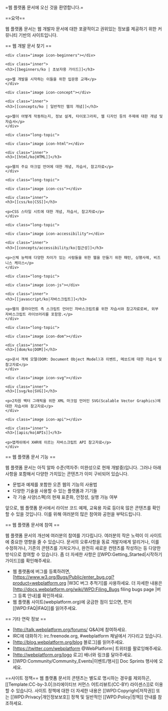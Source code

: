 =웹 플랫폼 문서에 오신 것을 환영합니다.=

==요약==

웹 플랫폼 문서는 웹 개발자 문서에 대한 포괄적이고 권위있는 정보를 제공하기 위한 커뮤니티 기반의 사이트입니다.

== 웹 개발 문서 찾기 ==

<div class="topic-container">

  <div class="long-topic">
  
    <div class="image icon-beginners"></div>
    
    <div class="inner">
    <h3>[[beginners/ko | 초보자용 가이드]]</h3>
    
    <p>웹 개발을 시작하는 이들을 위한 입문용 교재</p>
    </div>
  
  </div>
  
  <div class="long-topic">
  
    <div class="image icon-concept"></div>
    
    <div class="inner">
    <h3>[[concepts/ko | 일반적인 웹의 개념]]</h3>
    
    <p>웹이 어떻게 작동하는지, 정보 설계, 타이포그라피, 웹 디자인 등의 주제에 대한 개념 및 자습서</p>
    </div>
  
  </div>
 
    <div class="long-topic">
  
    <div class="image icon-html"></div>
    
    <div class="inner">
    <h3>[[html/ko|HTML]]</h3>
    
    <p>웹의 주요 마크업 언어에 대한 개념, 자습서, 참고자료</p>
    </div>
  
  </div>

  
    <div class="long-topic">
  
    <div class="image icon-css"></div>
    
    <div class="inner">
    <h3>[[css/ko|CSS]]</h3>
    
    <p>CSS 스타일 시트에 대한 개념, 자습서, 참고자료</p>
    </div>
  
  </div>

  
    <div class="long-topic">
  
    <div class="image icon-accessibility"></div>
    
    <div class="inner">
    <h3>[[concepts/accessibility/ko|접근성]]</h3>
    
    <p>신체 능력에 다양한 차이가 있는 사람들을 위한 웹을 만들기 위한 패턴, 싱행사례, 비즈니스 케이스</p>
    </div>
  
  </div>

  
    <div class="long-topic">
  
    <div class="image icon-js"></div>
    
    <div class="inner">
    <h3>[[javascript/ko|자바스크립트]]</h3>
    
    <p>웹의 클라이언트 측 스크립트 언어인 자바스크립트를 위한 자습서와 참고자료로써, 외부 자바스크립트 라이브러리를 포함함.</p>
    </div>
  
  </div>

  
    <div class="long-topic">
  
    <div class="image icon-dom"></div>
    
    <div class="inner">
    <h3>[[dom/ko|DOM]]</h3>
    
    <p>문서 객체 모델(DOM: Document Object Model)과 이벤트, 메쏘드에 대한 자습서 및 참고자료</p>
    </div>
  
  </div>

  
  <div class="long-topic">
  
    <div class="image icon-svg"></div>
    
    <div class="inner">
    <h3>[[svg/ko|SVG]]</h3>
    
    <p>2차원 벡터 그래픽을 위한 XML 마크업 언어인 SVG(Scalable Vector Graphics)에 대한 자습서와 참고자료</p>
    </div>
  
  </div>

  <div class="long-topic">
  
    <div class="image icon-api"></div>
    
    <div class="inner">
    <h3>[[apis/ko|APIs]]</h3>
    
    <p>앱캐쉬에서 XHR에 이르는 자바스크립트 API 참고자료</p>
    </div>
  
  </div>

</div>
<div class="clearfixboth"></div>



== 웹 플랫폼 문서 기능 ==

웹 플랫폼 문서는 아직 알파 수준(역자주: 미완성으로 현재 개발중)입니다. 그러나 아래 사항을 포함해서 다양한 가치있는 콘텐츠가 이미 구비되어 있습니다.

* 문법과 예제를 포함한 오픈 웹의 기능의 사용법
* 다양한 기술을 사용할 수 있는 플랫폼과 기기들
* 각 기술 사양(스펙)의 현재 표준화, 안정성, 실행 가능 여부

앞으로, 웹 플랫폼 문서에서 라이브 코드 예제, 교육용 자료 등더욱 많은 콘텐츠를 확인할 수 있을 것입니다. 이를 위해 여러분의 많은 참여와 공헌을 부탁드립니다.

== 웹 플랫폼 문서에 참여 ==

웹 플랫폼 문서의 개선에 여러분의 참여를 기다립니다. 여러분의 작은 노력이 이 사이트에 중요한 영향을 줄 수 있습니다. 문서의 오류사항을 동료 개발자에게 알리거나, 이를 수정하거나, 기존의 콘텐츠를 가져오거나, 완전히 새로운 컨텐츠를 작성하는 등 다양한 방식으로 참여할 수 있습니다. 좀 더 자세한 사항은 [[WPD:Getting_Started|시작하기 가이드]]를 확인해주세요.

* 웹 플랫폼에 버그를 등록하려면, [https://www.w3.org/Bugs/Public/enter_bug.cgi?product=webplatform.org |W3C 버그 추적기]를 사용하세요. 더 자세한 내용은  [http://docs.webplatform.org/wiki/WPD:Filing_Bugs filing bugs page |버그 등록 안내]를 확인하세요.
* 웹 플랫폼 사이트(webplatform.org)에 궁금한 점이 있으면, 먼저 [[WPD:FAQ|lFAQ]]를 읽어주세요.

== 기타 연락 정보 ==

* [http://talk.webplatform.org/forums/ Q&A]에 참여하세요.
* IRC에 대화하기: irc.freenode.org, #webplatform 채널에서 기다리고 있습니다.
* [http://blog.webplatform.org/blog 블로그]를 읽어주세요.
* [https://twitter.com/webplatform @WebPlatform] 트위터를 팔로잉해주세요.
* [http://webplatform.org/logo 로고] 배너와 링크를 달아주세요.
* [[WPD:Community/Community_Events|이벤트/행사]] Doc Sprints 행사에 오세요.

==사이트 정책==
웹 플랫폼 문서의 콘텐츠는 별도로 명시하는 경우를 제외하곤, [[Template:CC-by-3.0|크리에이티브 커먼스 어트리뷰트(CC-BY) 라이센스]]로 이용할 수 있습니다. 사이트 정책에 대한 더 자세한 내용은 [[WPD:Copyright|저작권]] 또는  [[WPD:Privacy|개인정보보호]] 정책 및 일반적인 [[WPD:Policy|정책]] 안내를 참조하세요.